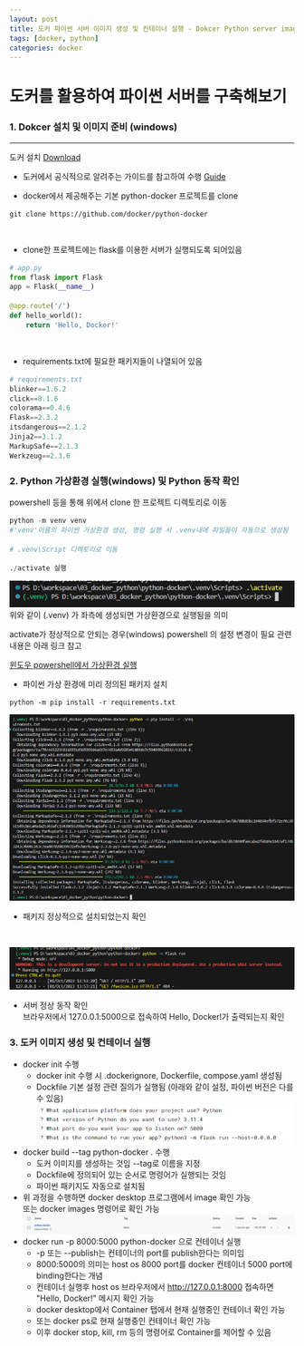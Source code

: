 ```yaml
---
layout: post
title: 도커 파이썬 서버 이미지 생성 및 컨테이너 실행 - Dokcer Python server image and container generating
tags: [docker, python]
categories: docker
---
```


# 도커를 활용하여 파이썬 서버를 구축해보기

### 1. Dokcer 설치 및 이미지 준비 (windows)
---
도커 설치  [Download](https://www.docker.com/products/docker-desktop/)
* 도커에서 공식적으로 알려주는 가이드를 참고하여 수행
[Guide](https://docs.docker.com/language/python/build-images/)  

* docker에서 제공해주는 기본 python-docker 프로젝트를 clone

```
git clone https://github.com/docker/python-docker
```

<br>

* clone한 프로젝트에는 flask를 이용한 서버가 실행되도록 되어있음

```python
# app.py
from flask import Flask
app = Flask(__name__)

@app.route('/')
def hello_world():
    return 'Hello, Docker!'
```

<br>

* requirements.txt에 필요한 패키지들이 나열되어 있음  
```python
# requirements.txt
blinker==1.6.2
click==8.1.6
colorama==0.4.6
Flask==2.3.2
itsdangerous==2.1.2
Jinja2==3.1.2
MarkupSafe==2.1.3
Werkzeug==2.3.6
```
### 2. Python 가상환경 실행(windows) 및 Python 동작 확인
powershell 등을 통해 위에서 clone 한 프로젝트 디렉토리로 이동
```python 
python -m venv venv 
#'venv'이름의 파이썬 가상환경 생성, 명령 실행 시 .venv내에 파일들이 자동으로 생성됨

# .venv\Script 디렉토리로 이동

./activate 실행
```
![Alt text](image.png)
<br>
위와 같이 (.venv) 가 좌측에 생성되면 가상환경으로 실행됨을 의미

activate가 정상적으로 안되는 경우(windows) powershell 의 설정 변경이 필요
관련 내용은 아래 링크 참고  

[윈도우 powershell에서 가상환경 실행](https://dreamlog.tistory.com/603)
<br> 

* 파이썬 가상 환경에 미리 정의된 패키지 설치

```
python -m pip install -r requirements.txt
```
![패키지 설치 과정](image-1.png)
<br>

* 패키지 정상적으로 설치되었는지 확인
<br>

![정상 설치 확인](image-2.png)

* 서버 정상 동작 확인  
브라우저에서 127.0.0.1:5000으로 접속하여 Hello, Docker!가 출력되는지 확인

### 3. 도커 이미지 생성 및 컨테이너 실행
* docker init 수행
    * docker init 수행 시 .dockerignore, Dockerfile, compose.yaml 생성됨
    * Dockfile 기본 설정 관련 질의가 실행됨 (아래와 같이 설정, 파이썬 버전은 다를 수 있음)
    ![docker init question](image-3.png)
* docker build --tag python-docker . 수행
    * 도커 이미지를 생성하는 것임 --tag로 이름을 지정
    * Dockfile에 정의되어 있는 순서로 명령어가 실행되는 것임
    * 파이썬 패키지도 자동으로 설치됨
* 위 과정을 수행하면 docker desktop 프로그램에서 image 확인 가능  
또는  docker images 명령어로 확인 가능
![docker image list](image-4.png)
* docker run -p 8000:5000 python-docker 으로 컨테이너 실행
    * -p 또는 --publish는 컨테이너의 port를 publish한다는 의미임
    * 8000:5000의 의미는 host os 8000 port를 docker 컨테이너 5000 port에 binding한다는 개념
    * 컨테이너 실행후 host os 브라우저에서 http://127.0.0.1:8000 접속하면 "Hello, Docker!" 메시지 확인 가능
    * docker desktop에서 Container 탭에서 현재 실행중인 컨테이너 확인 가능
    * 또는 docker ps로 현재 실행중인 컨테이너 확인 가능
    * 이후 docker stop, kill, rm 등의 명령어로 Container를 제어할 수 있음
